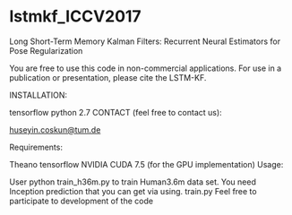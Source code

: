 # lstmkf_ICCV2017
Long Short-Term Memory Kalman Filters: Recurrent Neural Estimators for Pose Regularization

You are free to use this code in non-commercial applications. For use in a publication or presentation, please cite the LSTM-KF.

INSTALLATION:

tensorflow
python 2.7
CONTACT (feel free to contact us):

huseyin.coskun@tum.de

Requirements:

Theano
tensorflow
NVIDIA CUDA 7.5 (for the GPU implementation)
Usage:

User python train_h36m.py to train Human3.6m data set. You need Inception prediction that you can get via using. train.py
Feel free to participate to development of the code
